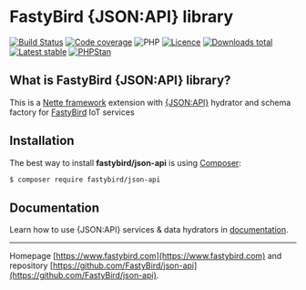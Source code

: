 # FastyBird {JSON:API} library

[![Build Status](https://img.shields.io/travis/com/FastyBird/json-api.svg?style=flat-square)](https://travis-ci.com/FastyBird/json-api)
[![Code coverage](https://img.shields.io/coveralls/FastyBird/json-api.svg?style=flat-square)](https://coveralls.io/r/FastyBird/json-api)
![PHP](https://img.shields.io/packagist/php-v/fastybird/json-api?style=flat-square)
[![Licence](https://img.shields.io/packagist/l/FastyBird/json-api.svg?style=flat-square)](https://packagist.org/packages/FastyBird/json-api)
[![Downloads total](https://img.shields.io/packagist/dt/FastyBird/json-api.svg?style=flat-square)](https://packagist.org/packages/FastyBird/json-api)
[![Latest stable](https://img.shields.io/packagist/v/FastyBird/json-api.svg?style=flat-square)](https://packagist.org/packages/FastyBird/json-api)
[![PHPStan](https://img.shields.io/badge/PHPStan-enabled-brightgreen.svg?style=flat-square)](https://github.com/phpstan/phpstan)

## What is FastyBird {JSON:API} library?

This is a [Nette framework](https://nette.org) extension with [{JSON:API}](https://jsonapi.org/) hydrator and schema factory for [FastyBird](https://www.fastybird.com) IoT services

## Installation

The best way to install **fastybird/json-api** is using [Composer](http://getcomposer.org/):

```sh
$ composer require fastybird/json-api
```

## Documentation

Learn how to use {JSON:API} services & data hydrators in [documentation](https://github.com/FastyBird/json-api/blob/master/docs/en/index.md).

***
Homepage [https://www.fastybird.com](https://www.fastybird.com) and repository [https://github.com/FastyBird/json-api](https://github.com/FastyBird/json-api).
